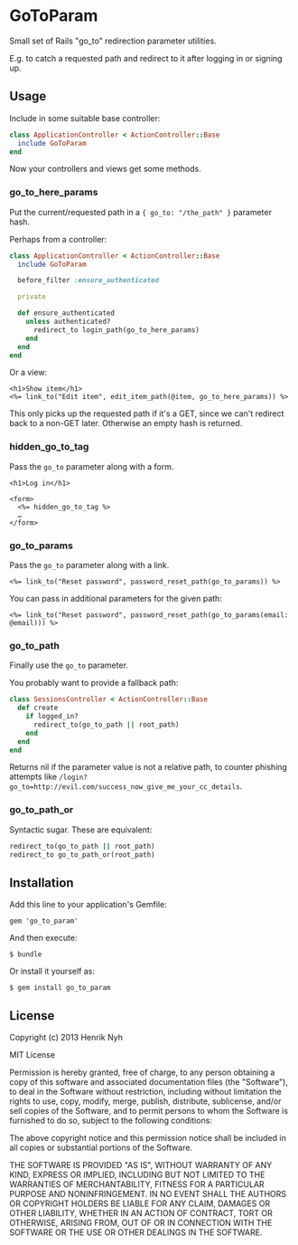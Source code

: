 # GoToParam

Small set of Rails "go_to" redirection parameter utilities.

E.g. to catch a requested path and redirect to it after logging in or signing up.

## Usage

Include in some suitable base controller:

``` ruby
class ApplicationController < ActionController::Base
  include GoToParam
end
```

Now your controllers and views get some methods.

### go_to_here_params

Put the current/requested path in a `{ go_to: "/the_path" }` parameter hash.

Perhaps from a controller:

``` ruby
class ApplicationController < ActionController::Base
  include GoToParam

  before_filter :ensure_authenticated

  private

  def ensure_authenticated
    unless authenticated?
      redirect_to login_path(go_to_here_params)
    end
  end
end
```

Or a view:

``` erb
<h1>Show item</h1>
<%= link_to("Edit item", edit_item_path(@item, go_to_here_params)) %>
```

This only picks up the requested path if it's a GET, since we can't redirect back to a non-GET later. Otherwise an empty hash is returned.

### hidden_go_to_tag

Pass the `go_to` parameter along with a form.

``` erb
<h1>Log in</h1>

<form>
  <%= hidden_go_to_tag %>
  …
</form>
```

### go_to_params

Pass the `go_to` parameter along with a link.

``` erb
<%= link_to("Reset password", password_reset_path(go_to_params)) %>
```

You can pass in additional parameters for the given path:

``` erb
<%= link_to("Reset password", password_reset_path(go_to_params(email: @email))) %>
```

### go_to_path

Finally use the `go_to` parameter.

You probably want to provide a fallback path:

``` ruby
class SessionsController < ActionController::Base
  def create
    if logged_in?
      redirect_to(go_to_path || root_path)
    end
  end
end
```

Returns nil if the parameter value is not a relative path, to counter phishing attempts like `/login?go_to=http://evil.com/success_now_give_me_your_cc_details`.

### go_to_path_or

Syntactic sugar. These are equivalent:

``` ruby
redirect_to(go_to_path || root_path)
redirect_to go_to_path_or(root_path)
```

## Installation

Add this line to your application's Gemfile:

    gem 'go_to_param'

And then execute:

    $ bundle

Or install it yourself as:

    $ gem install go_to_param

## License

Copyright (c) 2013 Henrik Nyh

MIT License

Permission is hereby granted, free of charge, to any person obtaining
a copy of this software and associated documentation files (the
"Software"), to deal in the Software without restriction, including
without limitation the rights to use, copy, modify, merge, publish,
distribute, sublicense, and/or sell copies of the Software, and to
permit persons to whom the Software is furnished to do so, subject to
the following conditions:

The above copyright notice and this permission notice shall be
included in all copies or substantial portions of the Software.

THE SOFTWARE IS PROVIDED "AS IS", WITHOUT WARRANTY OF ANY KIND,
EXPRESS OR IMPLIED, INCLUDING BUT NOT LIMITED TO THE WARRANTIES OF
MERCHANTABILITY, FITNESS FOR A PARTICULAR PURPOSE AND
NONINFRINGEMENT. IN NO EVENT SHALL THE AUTHORS OR COPYRIGHT HOLDERS BE
LIABLE FOR ANY CLAIM, DAMAGES OR OTHER LIABILITY, WHETHER IN AN ACTION
OF CONTRACT, TORT OR OTHERWISE, ARISING FROM, OUT OF OR IN CONNECTION
WITH THE SOFTWARE OR THE USE OR OTHER DEALINGS IN THE SOFTWARE.
